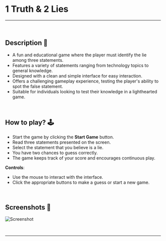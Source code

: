 # **1 Truth & 2 Lies**

---

<br>

## **Description 📃**
- A fun and educational game where the player must identify the lie among three statements.
- Features a variety of statements ranging from technology topics to general knowledge.
- Designed with a clean and simple interface for easy interaction.
- Offers a challenging gameplay experience, testing the player's ability to spot the false statement.
- Suitable for individuals looking to test their knowledge in a lighthearted game.

<br>

## **How to play? 🕹️**
- Start the game by clicking the **Start Game** button.
- Read three statements presented on the screen.
- Select the statement that you believe is a lie.
- You have two chances to guess correctly.
- The game keeps track of your score and encourages continuous play.

**Controls**:
   - Use the mouse to interact with the interface.
   - Click the appropriate buttons to make a guess or start a new game.

<br>

## **Screenshots 📸**

![Screenshot](path_to_your_screenshot_image)

<br>

---
